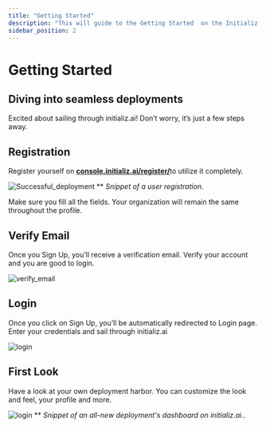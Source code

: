 ```yaml
---
title: "Getting Started"
description: "This will guide to the Getting Started  on the Initializ Console."
sidebar_position: 2
---
```


# Getting Started

## Diving into seamless deployments

Excited about sailing through initializ.ai! Don’t worry, it’s just a few steps away.

## Registration

Register yourself on [**console.initializ.ai/register/**](https://console.initializ.ai/register/)to utilize it completely.

![Successful_deployment](/assets/getting_started/registration.png)
\*\* _Snippet of a user registration_.

Make sure you fill all the fields. Your organization will remain the same throughout the profile.

## Verify Email

Once you Sign Up, you’ll receive a verification email. Verify your account and you are good to login.

![verify_email](/assets/getting_started/verify_email.png)

## Login

Once you click on Sign Up, you’ll be automatically redirected to Login page. Enter your credentials and sail through initializ.ai

![login](/assets/getting_started/login.png)

## First Look

Have a look at your own deployment harbor. You can customize the look and feel, your profile and more.

![login](/assets/getting_started/first_look.png)
\*\* _Snippet of an all-new deployment's dashboard on initializ.ai._.

